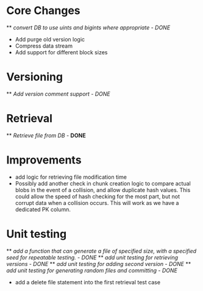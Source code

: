 # Core Changes
** _convert DB to use uints and bigints where appropriate_ - *DONE*
* Add purge old version logic
* Compress data stream
* Add support for different block sizes

# Versioning
** _Add version comment support_ - *DONE*

# Retrieval
** _Retrieve file from DB_ - **DONE**

# Improvements
* add logic for retrieving file modification time
* Possibly add another check in chunk creation logic to compare actual blobs in the event of a collision, and allow duplicate hash values. This could allow the speed of hash checking for the most part, but not corrupt data when a collision occurs. This will work as we have a dedicated PK column.

# Unit testing
** _add a function that can generate a file of specified size, with a specified seed for repeatable testing._ - *DONE*
** _add unit testing for retrieving versions_ - *DONE*
** _add unit testing for adding second version_ - *DONE*
** _add unit testing for generating random files and committing_ - *DONE*
* add a delete file statement into the first retrieval test case